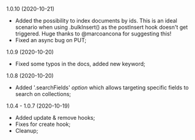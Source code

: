 <a name="1.0.10"></a>
1.0.10 (2020-10-21)

- Added the possibility to index documents by ids. This is an ideal scenario when using .bulkInsert() as the postInsert hook doesn't get triggered. Huge thanks to @marcoancona for suggesting this!
- Fixed an async bug on PUT;

<a name="1.0.9"></a>
1.0.9 (2020-10-20)

- Fixed some typos in the docs, added new keyword;

<a name="1.0.8"></a>
1.0.8 (2020-10-20)

- Added '.searchFields' _option_ which allows targeting specific fields to search on collections;

<a name="1.0.7"></a>
1.0.4 - 1.0.7 (2020-10-19)

- Added update & remove hooks;
- Fixes for create hook;
- Cleanup;

